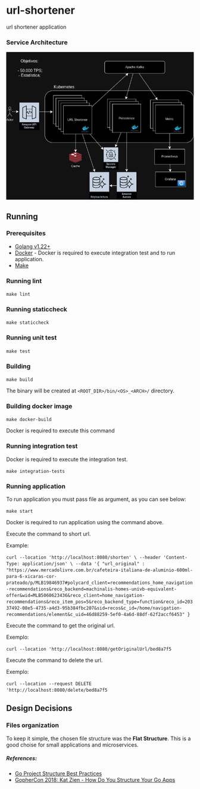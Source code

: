 # url-shortener
url shortener application

### Service Architecture

![](/docs/URL_SHORTENER.png)

## Running

### Prerequisites

- [Golang v1.22+](https://golang.org/) 
- [Docker]([https://www.docker.com/) - Docker is required to execute integration test and to run application.
- [Make]([https://www.gnu.org/software/make/)

### Running lint

`make lint`

### Running staticcheck

`make staticcheck`

### Running unit test

`make test`

### Building

`make build`

The binary will be created at `<ROOT_DIR>/bin/<OS>_<ARCH>/` directory.

### Building docker image

`make docker-build`

Docker is required to execute this command

### Running integration test

Docker is required to execute the integration test.

`make integration-tests`

### Running application

To run application you must pass file as argument, as you can see below:

`make start`

Docker is required to run application using the command above.

Execute the command to short url.

Example:

`curl --location 'http://localhost:8080/shorten' \
--header 'Content-Type: application/json' \
--data '{
    "url_original" : "https://www.mercadolivre.com.br/cafeteira-italiana-de-aluminio-600ml-para-6-xicaras-cor-prateado/p/MLB19846937#polycard_client=recommendations_home_navigation-recommendations&reco_backend=machinalis-homes-univb-equivalent-offer&wid=MLB5060623436&reco_client=home_navigation-recommendations&reco_item_pos=5&reco_backend_type=function&reco_id=20337492-08e5-4735-a4d3-95b384fbc207&sid=recos&c_id=/home/navigation-recommendations/element&c_uid=46d88259-5ef0-4a6d-88df-62f2accf6453"
}`

Execute the command to get the original url.

Exemplo:

`curl --location 'http://localhost:8080/getOriginalUrl/bed8a7f5`

Execute the command to delete the url.

Exemplo:

`curl --location --request DELETE 'http://localhost:8080/delete/bed8a7f5`

## Design Decisions

### Files organization

To keep it simple, the chosen file structure was the **Flat Structure**. This is a good choise for small applications and microservices.

##### References:
- [Go Project Structure Best Practices](https://tutorialedge.net/golang/go-project-structure-best-practices/)
- [GopherCon 2018: Kat Zien - How Do You Structure Your Go Apps](https://www.youtube.com/watch?v=oL6JBUk6tj0&t=245s)
